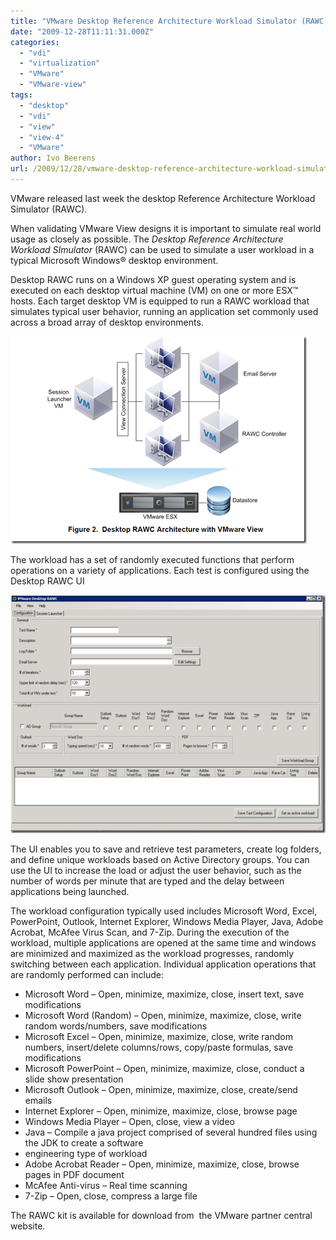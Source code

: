 ```yaml
---
title: "VMware Desktop Reference Architecture Workload Simulator (RAWC)"
date: "2009-12-28T11:11:31.000Z"
categories: 
  - "vdi"
  - "virtualization"
  - "VMware"
  - "VMware-view"
tags: 
  - "desktop"
  - "vdi"
  - "view"
  - "view-4"
  - "VMware"
author: Ivo Beerens
url: /2009/12/28/vmware-desktop-reference-architecture-workload-simulator-rawc/
---
```


VMware released last week the desktop Reference Architecture Workload Simulator (RAWC).

When validating VMware View designs it is important to simulate real world usage as closely as possible. The _Desktop Reference Architecture Workload SImulator_ (RAWC) can be used to simulate a user workload in a typical Microsoft Windows® desktop environment.

Desktop RAWC runs on a Windows XP guest operating system and is executed on each desktop virtual machine (VM) on one or more ESX™ hosts. Each target desktop VM is equipped to run a RAWC workload that simulates typical user behavior, running an application set commonly used across a broad array of desktop environments.

[![image](images/image_thumb.png "image")](images/image.png) 

The workload has a set of randomly executed functions that perform operations on a variety of applications. Each test is configured using the Desktop RAWC UI

[![image](images/image_thumb1.png "image")](images/image1.png) 

The UI enables you to save and retrieve test parameters, create log folders, and define unique workloads based on Active Directory groups. You can use the UI to increase the load or adjust the user behavior, such as the number of words per minute that are typed and the delay between applications being launched.

The workload configuration typically used includes Microsoft Word, Excel, PowerPoint, Outlook, Internet Explorer, Windows Media Player, Java, Adobe Acrobat, McAfee Virus Scan, and 7-Zip. During the execution of the workload, multiple applications are opened at the same time and windows are minimized and maximized as the workload progresses, randomly switching between each application. Individual application operations that are randomly performed can include:
- Microsoft Word – Open, minimize, maximize, close, insert text, save modifications
- Microsoft Word (Random) – Open, minimize, maximize, close, write random words/numbers, save modifications
- Microsoft Excel – Open, minimize, maximize, close, write random numbers, insert/delete columns/rows, copy/paste formulas, save modifications
- Microsoft PowerPoint – Open, minimize, maximize, close, conduct a slide show presentation
- Microsoft Outlook – Open, minimize, maximize, close, create/send emails
- Internet Explorer – Open, minimize, maximize, close, browse page
- Windows Media Player – Open, close, view a video
- Java – Compile a java project comprised of several hundred files using the JDK to create a software
- engineering type of workload
- Adobe Acrobat Reader – Open, minimize, maximize, close, browse pages in PDF document
- McAfee Anti-virus – Real time scanning
- 7-Zip – Open, close, compress a large file

The RAWC kit is available for download from  the VMware partner central website.